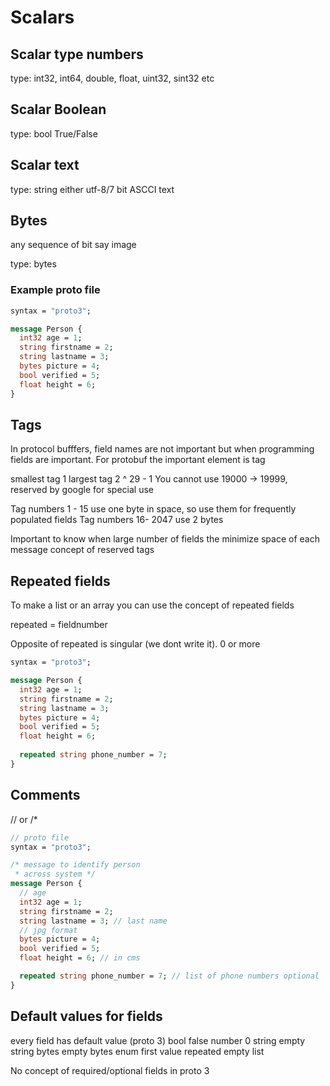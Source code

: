 # Scalars

## Scalar type numbers

type: int32, int64, double, float, uint32, sint32 etc


## Scalar Boolean

type: bool
True/False

## Scalar text

type: string
either utf-8/7 bit ASCCI text


## Bytes

any sequence of bit say image

type: bytes

### Example proto file

```proto
syntax = "proto3";

message Person {
  int32 age = 1;
  string firstname = 2;
  string lastname = 3;
  bytes picture = 4;
  bool verified = 5;
  float height = 6;
}
```

## Tags

In protocol bufffers, field names are not important but when programming fields are important. For protobuf the important element is tag

smallest tag 1
largest tag 2 ^ 29 - 1
You cannot use 19000 -> 19999, reserved by google for special use

Tag numbers 1 -  15 use one byte in space, so use them for frequently populated fields
Tag numbers 16- 2047 use 2 bytes

Important to know when large number of fields the minimize space of each message
concept of reserved tags


## Repeated fields

To make a list or an array you can use the concept of repeated fields

repeated <type> <name> = fieldnumber
  
Opposite of repeated is singular (we dont write it). 0 or more

```proto
syntax = "proto3";

message Person {
  int32 age = 1;
  string firstname = 2;
  string lastname = 3;
  bytes picture = 4;
  bool verified = 5;
  float height = 6;
  
  repeated string phone_number = 7;
}
```

## Comments

// or /*

```proto
// proto file
syntax = "proto3";

/* message to identify person
 * across system */
message Person {
  // age
  int32 age = 1;
  string firstname = 2;
  string lastname = 3; // last name
  // jpg format
  bytes picture = 4;
  bool verified = 5;
  float height = 6; // in cms

  repeated string phone_number = 7; // list of phone numbers optional
}
```

## Default values for fields

every field has default value (proto 3)
bool false
number 0
string empty string
bytes empty bytes
enum first value
repeated empty list

No concept of required/optional fields in proto 3


